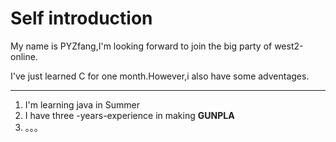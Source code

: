 # Self introduction

My name is PYZfang,I'm looking forward to join the big party of west2-online.</p>
I've just learned C for one month.However,i also have some adventages.</p>

***

1. I'm learning java in Summer
2. I have three -years-experience in making **GUNPLA**
3. 。。。